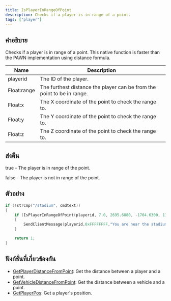 ```yaml
---
title: IsPlayerInRangeOfPoint
description: Checks if a player is in range of a point.
tags: ["player"]
---
```


## คำอธิบาย

Checks if a player is in range of a point. This native function is faster than the PAWN implementation using distance formula.

| Name        | Description                                                            |
| ----------- | ---------------------------------------------------------------------- |
| playerid    | The ID of the player.                                                  |
| Float:range | The furthest distance the player can be from the point to be in range. |
| Float:x     | The X coordinate of the point to check the range to.                   |
| Float:y     | The Y coordinate of the point to check the range to.                   |
| Float:z     | The Z coordinate of the point to check the range to.                   |

## ส่งคืน

true - The player is in range of the point.

false - The player is not in range of the point.

## ตัวอย่าง

```c
if (!strcmp("/stadium", cmdtext))
{
    if (IsPlayerInRangeOfPoint(playerid, 7.0, 2695.6880, -1704.6300, 11.8438))
    {
        SendClientMessage(playerid,0xFFFFFFFF,"You are near the stadium entrance!");
    }

    return 1;
}
```

## ฟังก์ชั่นที่เกี่ยวข้องกัน

- [GetPlayerDistanceFromPoint](../../scripting/functions/GetPlayerDistanceFromPoint.md): Get the distance between a player and a point.
- [GetVehicleDistanceFromPoint](../../scripting/functions/GetVehicleDistanceFromPoint.md): Get the distance between a vehicle and a point.
- [GetPlayerPos](../../scripting/functions/GetPlayerPos.md): Get a player's position.

